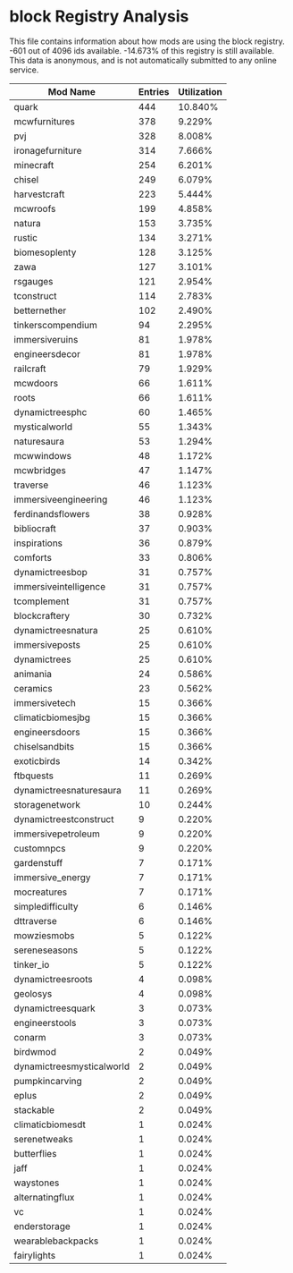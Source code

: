 # block Registry Analysis

This file contains information about how mods are using the block registry. -601
out of 4096 ids available. -14.673% of this registry is still available. This
data is anonymous, and is not automatically submitted to any online service.


| Mod Name                  | Entries | Utilization |
|---------------------------|---------|-------------|
| quark                     | 444     | 10.840%     |
| mcwfurnitures             | 378     | 9.229%      |
| pvj                       | 328     | 8.008%      |
| ironagefurniture          | 314     | 7.666%      |
| minecraft                 | 254     | 6.201%      |
| chisel                    | 249     | 6.079%      |
| harvestcraft              | 223     | 5.444%      |
| mcwroofs                  | 199     | 4.858%      |
| natura                    | 153     | 3.735%      |
| rustic                    | 134     | 3.271%      |
| biomesoplenty             | 128     | 3.125%      |
| zawa                      | 127     | 3.101%      |
| rsgauges                  | 121     | 2.954%      |
| tconstruct                | 114     | 2.783%      |
| betternether              | 102     | 2.490%      |
| tinkerscompendium         | 94      | 2.295%      |
| immersiveruins            | 81      | 1.978%      |
| engineersdecor            | 81      | 1.978%      |
| railcraft                 | 79      | 1.929%      |
| mcwdoors                  | 66      | 1.611%      |
| roots                     | 66      | 1.611%      |
| dynamictreesphc           | 60      | 1.465%      |
| mysticalworld             | 55      | 1.343%      |
| naturesaura               | 53      | 1.294%      |
| mcwwindows                | 48      | 1.172%      |
| mcwbridges                | 47      | 1.147%      |
| traverse                  | 46      | 1.123%      |
| immersiveengineering      | 46      | 1.123%      |
| ferdinandsflowers         | 38      | 0.928%      |
| bibliocraft               | 37      | 0.903%      |
| inspirations              | 36      | 0.879%      |
| comforts                  | 33      | 0.806%      |
| dynamictreesbop           | 31      | 0.757%      |
| immersiveintelligence     | 31      | 0.757%      |
| tcomplement               | 31      | 0.757%      |
| blockcraftery             | 30      | 0.732%      |
| dynamictreesnatura        | 25      | 0.610%      |
| immersiveposts            | 25      | 0.610%      |
| dynamictrees              | 25      | 0.610%      |
| animania                  | 24      | 0.586%      |
| ceramics                  | 23      | 0.562%      |
| immersivetech             | 15      | 0.366%      |
| climaticbiomesjbg         | 15      | 0.366%      |
| engineersdoors            | 15      | 0.366%      |
| chiselsandbits            | 15      | 0.366%      |
| exoticbirds               | 14      | 0.342%      |
| ftbquests                 | 11      | 0.269%      |
| dynamictreesnaturesaura   | 11      | 0.269%      |
| storagenetwork            | 10      | 0.244%      |
| dynamictreestconstruct    | 9       | 0.220%      |
| immersivepetroleum        | 9       | 0.220%      |
| customnpcs                | 9       | 0.220%      |
| gardenstuff               | 7       | 0.171%      |
| immersive_energy          | 7       | 0.171%      |
| mocreatures               | 7       | 0.171%      |
| simpledifficulty          | 6       | 0.146%      |
| dttraverse                | 6       | 0.146%      |
| mowziesmobs               | 5       | 0.122%      |
| sereneseasons             | 5       | 0.122%      |
| tinker_io                 | 5       | 0.122%      |
| dynamictreesroots         | 4       | 0.098%      |
| geolosys                  | 4       | 0.098%      |
| dynamictreesquark         | 3       | 0.073%      |
| engineerstools            | 3       | 0.073%      |
| conarm                    | 3       | 0.073%      |
| birdwmod                  | 2       | 0.049%      |
| dynamictreesmysticalworld | 2       | 0.049%      |
| pumpkincarving            | 2       | 0.049%      |
| eplus                     | 2       | 0.049%      |
| stackable                 | 2       | 0.049%      |
| climaticbiomesdt          | 1       | 0.024%      |
| serenetweaks              | 1       | 0.024%      |
| butterflies               | 1       | 0.024%      |
| jaff                      | 1       | 0.024%      |
| waystones                 | 1       | 0.024%      |
| alternatingflux           | 1       | 0.024%      |
| vc                        | 1       | 0.024%      |
| enderstorage              | 1       | 0.024%      |
| wearablebackpacks         | 1       | 0.024%      |
| fairylights               | 1       | 0.024%      |
